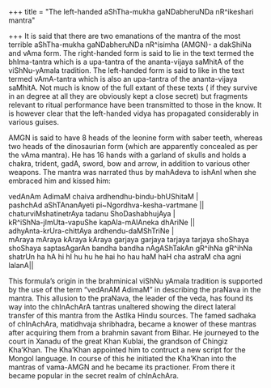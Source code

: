 +++
title = "The left-handed aShTha-mukha gaNDabheruNDa nR^ikeshari mantra"

+++
It is said that there are two emanations of the mantra of the most
terrible aShTha-mukha gaNDabheruNDa nR^isimha (AMGN)- a dakShiNa and
vAma form. The right-handed form is said to lie in the text termed the
bhIma-tantra which is a upa-tantra of the ananta-vijaya saMhitA of the
viShNu-yAmala tradition. The left-handed form is said to like in the
text termed vAmA-tantra which is also an upa-tantra of the ananta-vijaya
saMhitA. Not much is know of the full extant of these texts ( if they
survive in an degree at all they are obviously kept a close secret) but
fragments relevant to ritual performance have been transmitted to those
in the know. It is however clear that the left-handed vidya has
propagated considerably in various guises. 

AMGN is said to have 8 heads
of the leonine form with saber teeth, whereas two heads of the
dinosaurian form (which are apparently concealed as per the vAma
mantra). He has 16 hands with a garland of skulls and holds a chakra,
trident, gadA, sword, bow and arrow, in addition to various other
weapons. The mantra was narrated thus by mahAdeva to ishAnI when she
embraced him and kissed him:  
  
vedAnAm AdimaM chaiva ardhendhu-bindu-bhUShitaM |  
pashchAd aShTAnanAyeti pi\~Ngordhva-kesha-vartmane ||  
chaturviMshatinetrAya tadanu ShoDashabhujAya |  
kR^iShNa-jImUta-vapuShe kapAla-mAlAneka dhAriNe ||  
adhyAnta-krUra-chittAya ardhendu-daMShTriNe |  
mAraya mAraya kAraya kAraya garjaya garjaya tarjaya tarjaya shoShaya
shoShaya saptasAgarAn bandha bandha nAgAShTakAn gR^ihNa gR^ihNa shatrUn
ha hA hi hI hu hu he hai ho hau haM haH cha astraM cha agni lalanA||

This formula’s origin in the brahminical viShNu yAmala tradition is
supported by the use of the term “vedAnAM AdimaM” in describing the
praNava in the mantra. This allusion to the praNava, the leader of the
veda, has found its way into the chInAchArA tantras unaltered showing
the direct lateral transfer of this mantra from the AstIka Hindu
sources. The famed sadhaka of chInAchAra, matidhvaja shribhadra, became
a knower of these mantras after acquiring them from a brahmin savant
from Bihar. He journeyed to the court in Xanadu of the great Khan
Kublai, the grandson of Chingiz Kha’Khan. The Kha’Khan appointed him to
contruct a new script for the Mongol language. In course of this he
initiated the Kha’Khan into the mantras of vama-AMGN and he became its
practioner. From there it became popular in the secret realm of
chInAchAra.
